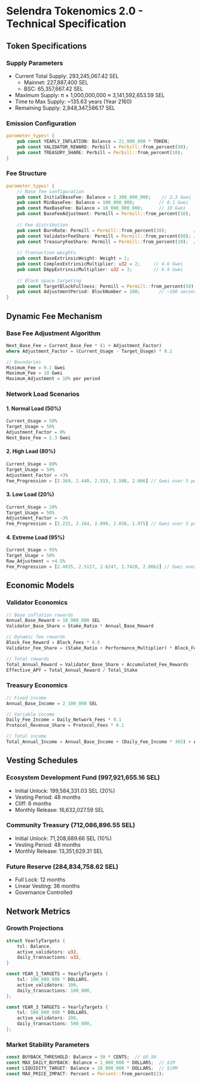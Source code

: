 # Selendra Tokenomics 2.0 - Technical Specification

## Token Specifications

### Supply Parameters
- Current Total Supply: 293,245,067.42 SEL
  - Mainnet: 227,887,400 SEL
  - BSC: 65,357,667.42 SEL
- Maximum Supply: π × 1,000,000,000 ≈ 3,141,592,653.59 SEL
- Time to Max Supply: ~135.63 years (Year 2160)
- Remaining Supply: 2,848,347,586.17 SEL

### Emission Configuration
```rust
parameter_types! {
    pub const YEARLY_INFLATION: Balance = 21_000_000 * TOKEN;
    pub const VALIDATOR_REWARD: Perbill = Perbill::from_percent(90);
    pub const TREASURY_SHARE: Perbill = Perbill::from_percent(10);
}
```

### Fee Structure
```rust
parameter_types! {
    // Base fee configuration
    pub const InitialBaseFee: Balance = 2_300_000_000;    // 2.3 Gwei
    pub const MinBaseFee: Balance = 100_000_000;         // 0.1 Gwei
    pub const MaxBaseFee: Balance = 10_000_000_000;      // 10 Gwei
    pub const BaseFeeAdjustment: Permill = Permill::from_percent(10);
    
    // Fee distribution
    pub const BurnRate: Permill = Permill::from_percent(30);          // 0.69 Gwei of 2.3
    pub const ValidatorFeeShare: Permill = Permill::from_percent(60); // 1.38 Gwei of 2.3
    pub const TreasuryFeeShare: Permill = Permill::from_percent(10);  // 0.23 Gwei of 2.3
    
    // Transaction weights
    pub const BaseExtrinsicWeight: Weight = 1;
    pub const ComplexExtrinsicMultiplier: u32 = 2;     // 4.6 Gwei
    pub const DAppExtrinsicMultiplier: u32 = 3;        // 6.9 Gwei
    
    // Block space targeting
    pub const TargetBlockFullness: Permill = Permill::from_percent(50);
    pub const AdjustmentPeriod: BlockNumber = 100;       // ~100 seconds
}
```

## Dynamic Fee Mechanism

### Base Fee Adjustment Algorithm
```rust
Next_Base_Fee = Current_Base_Fee * (1 + Adjustment_Factor)
where Adjustment_Factor = (Current_Usage - Target_Usage) * 0.1

// Boundaries
Minimum_Fee = 0.1 Gwei
Maximum_Fee = 10 Gwei
Maximum_Adjustment = 10% per period
```

### Network Load Scenarios

#### 1. Normal Load (50%)
```rust
Current_Usage = 50%
Target_Usage = 50%
Adjustment_Factor = 0%
Next_Base_Fee = 2.3 Gwei
```

#### 2. High Load (80%)
```rust
Current_Usage = 80%
Target_Usage = 50%
Adjustment_Factor = +3%
Fee_Progression = [2.369, 2.440, 2.513, 2.588, 2.666] // Gwei over 5 periods
```

#### 3. Low Load (20%)
```rust
Current_Usage = 20%
Target_Usage = 50%
Adjustment_Factor = -3%
Fee_Progression = [2.231, 2.164, 2.099, 2.036, 1.975] // Gwei over 5 periods
```

#### 4. Extreme Load (95%)
```rust
Current_Usage = 95%
Target_Usage = 50%
Raw_Adjustment = +4.5%
Fee_Progression = [2.4035, 2.5117, 2.6247, 2.7428, 2.8662] // Gwei over 5 periods
```

## Economic Models

### Validator Economics
```rust
// Base inflation rewards
Annual_Base_Reward = 18_900_000 SEL
Validator_Base_Share = Stake_Ratio * Annual_Base_Reward

// Dynamic fee rewards
Block_Fee_Reward = Block_Fees * 0.6
Validator_Fee_Share = (Stake_Ratio + Performance_Multiplier) * Block_Fee_Reward

// Total rewards
Total_Annual_Reward = Validator_Base_Share + Accumulated_Fee_Rewards
Effective_APY = Total_Annual_Reward / Total_Stake
```

### Treasury Economics
```rust
// Fixed income
Annual_Base_Income = 2_100_000 SEL

// Variable income
Daily_Fee_Income = Daily_Network_Fees * 0.1
Protocol_Revenue_Share = Protocol_Fees * 0.1

// Total income
Total_Annual_Income = Annual_Base_Income + (Daily_Fee_Income * 365) + Annual_Protocol_Revenue
```

## Vesting Schedules

### Ecosystem Development Fund (997,921,655.16 SEL)
- Initial Unlock: 199,584,331.03 SEL (20%)
- Vesting Period: 48 months
- Cliff: 6 months
- Monthly Release: 16,632,027.59 SEL

### Community Treasury (712,086,896.55 SEL)
- Initial Unlock: 71,208,689.66 SEL (10%)
- Vesting Period: 48 months
- Monthly Release: 13,351,629.31 SEL

### Future Reserve (284,834,758.62 SEL)
- Full Lock: 12 months
- Linear Vesting: 36 months
- Governance Controlled

## Network Metrics

### Growth Projections
```rust
struct YearlyTargets {
    tvl: Balance,
    active_validators: u32,
    daily_transactions: u32,
}

const YEAR_1_TARGETS = YearlyTargets {
    tvl: 100_000_000 * DOLLARS,
    active_validators: 100,
    daily_transactions: 100_000,
};

const YEAR_3_TARGETS = YearlyTargets {
    tvl: 500_000_000 * DOLLARS,
    active_validators: 200,
    daily_transactions: 500_000,
};
```

### Market Stability Parameters
```rust
const BUYBACK_THRESHOLD: Balance = 50 * CENTS;  // $0.50
const MAX_DAILY_BUYBACK: Balance = 1_000_000 * DOLLARS;  // $1M
const LIQUIDITY_TARGET: Balance = 10_000_000 * DOLLARS;  // $10M
const MAX_PRICE_IMPACT: Percent = Percent::from_percent(2);
```
